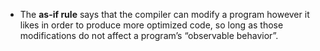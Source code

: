 - The **as-if rule** says that the compiler can modify a program however it likes in order to produce more optimized code, so long as those modifications do not affect a program’s “observable behavior”.
